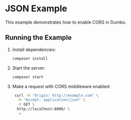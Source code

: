 # JSON Example

This example demonstrates how to enable CORS in Dumbo.

## Running the Example

1. Install dependencies:

   ```bash
   composer install
   ```

2. Start the server:

   ```bash
   composer start
   ```

3. Make a request with CORS middleware enabled:

   ```bash
    curl -H "Origin: http://example.com" \
     -H "Accept: application/json" \
     -X GET \
     http://localhost:8000/ \
     -v
   ```
